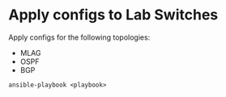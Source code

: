 # Apply configs to Lab Switches

Apply configs for the following topologies:
  - MLAG
  - OSPF
  - BGP
  
```ansible-playbook <playbook>```
